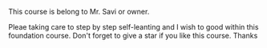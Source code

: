 This course is belong to Mr. Savi or owner.

Pleae taking care to step by step self-leanting and I wish to good within this foundation course. Don't forget to give a star if you like this course. Thanks